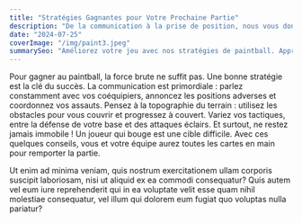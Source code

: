 ```yaml
---
title: "Stratégies Gagnantes pour Votre Prochaine Partie"
description: "De la communication à la prise de position, nous vous donnons les meilleures astuces pour dominer le terrain et mener votre équipe à la victoire."
date: "2024-07-25"
coverImage: "/img/paint3.jpeg"
summarySeo: "Améliorez votre jeu avec nos stratégies de paintball. Apprenez les secrets de la communication et du positionnement pour assurer la victoire de votre équipe."
---
```


Pour gagner au paintball, la force brute ne suffit pas. Une bonne stratégie est la clé du succès. La communication est primordiale : parlez constamment avec vos coéquipiers, annoncez les positions adverses et coordonnez vos assauts. Pensez à la topographie du terrain : utilisez les obstacles pour vous couvrir et progressez à couvert. Variez vos tactiques, entre la défense de votre base et des attaques éclairs. Et surtout, ne restez jamais immobile ! Un joueur qui bouge est une cible difficile. Avec ces quelques conseils, vous et votre équipe aurez toutes les cartes en main pour remporter la partie.

Ut enim ad minima veniam, quis nostrum exercitationem ullam corporis suscipit laboriosam, nisi ut aliquid ex ea commodi consequatur? Quis autem vel eum iure reprehenderit qui in ea voluptate velit esse quam nihil molestiae consequatur, vel illum qui dolorem eum fugiat quo voluptas nulla pariatur? 